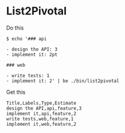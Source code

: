 # List2Pivotal

Do this

``` console
$ echo '### api

- design the API: 3
- implement it: 2pt

### web

- write tests: 1
- implement it: 2' | be ./bin/list2pivotal
```

Get this

```csv
Title,Labels,Type,Estimate
design the API,api,feature,3
implement it,api,feature,2
write tests,web,feature,1
implement it,web,feature,2
```
